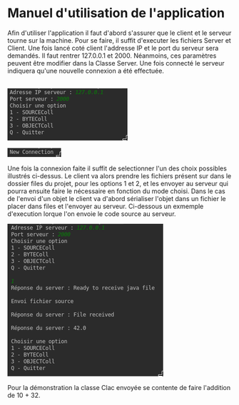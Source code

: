 # Manuel d'utilisation de l'application
Afin d'utiliser l'application il faut d'abord s'assurer que le client et le serveur tourne sur la machine.
Pour se faire, il suffit d'executer les fichiers Server et Client. Une fois lancé coté client l'addresse IP et
le port du serveur sera demandés. Il faut rentrer 127.0.0.1 et 2000. Néanmoins, ces paramètres peuvent être modifier
dans la Classe Server. Une fois connecté le serveur indiquera qu'une nouvelle connexion a été effectuée.
<br>
<br>

![Connexion du client au serveur](images/connexion_client.png)

![Côté serveur](images/connexion_serveur.png)

Une fois la connexion faite il suffit de selectionner l'un des choix possibles illustrés ci-dessus. Le client va alors prendre
les fichiers présent sur dans le dossier files du projet, pour les options 1 et 2, et les envoyer au serveur qui pourra ensuite faire le nécessaire
en fonction du mode choisi. Dans le cas de l'envoi d'un objet le client va d'abord sérialiser l'objet dans un fichier le placer dans files
et l'envoyer au serveur. Ci-dessous un exmemple d'execution lorque l'on envoie le code source au serveur.

![côté client](images/SOURCEColl.png)

Pour la démonstration la classe Clac envoyée se contente de faire l'addition de 10 + 32.